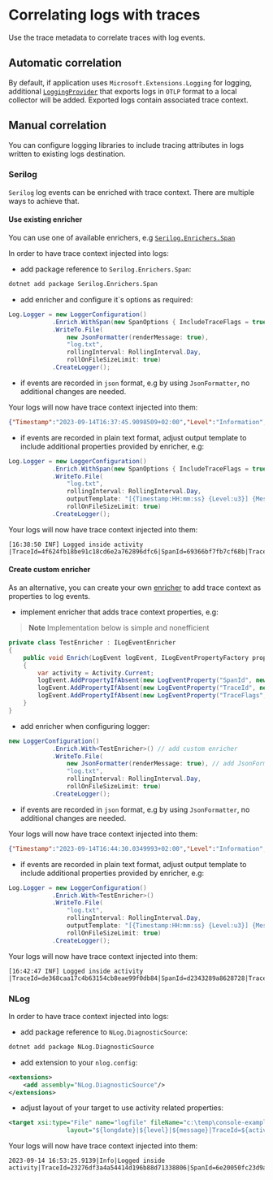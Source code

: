 # Correlating logs with traces

Use the trace metadata to correlate traces with log events.

## Automatic correlation

By default, if application uses `Microsoft.Extensions.Logging` for logging,
additional [`LoggingProvider`](https://learn.microsoft.com/en-us/dotnet/core/extensions/logging-providers)
that exports logs in `OTLP` format to a local collector will be added.
Exported logs contain associated trace context.

## Manual correlation

You can configure logging libraries to include tracing attributes in logs written
to existing logs destination.

### Serilog

`Serilog` log events can be enriched with trace context.
There are multiple ways to achieve that.

#### Use existing enricher

You can use one of available enrichers, e.g [`Serilog.Enrichers.Span`](https://www.nuget.org/packages/Serilog.Enrichers.Span)

In order to have trace context injected into logs:

- add package reference to `Serilog.Enrichers.Span`:

```sh
dotnet add package Serilog.Enrichers.Span
```

- add enricher and configure it`s options as required:

```c#
Log.Logger = new LoggerConfiguration()
            .Enrich.WithSpan(new SpanOptions { IncludeTraceFlags = true }) // add enricher
            .WriteTo.File(
                new JsonFormatter(renderMessage: true),
                "log.txt",
                rollingInterval: RollingInterval.Day,
                rollOnFileSizeLimit: true)
            .CreateLogger();
```

- if events are recorded in `json` format, e.g by using `JsonFormatter`,
no additional changes are needed.

Your logs will now have trace context injected into them:

```json
{"Timestamp":"2023-09-14T16:37:45.9098509+02:00","Level":"Information","MessageTemplate":"Logged inside activity","RenderedMessage":"Logged inside activity","Properties":{"TraceFlags":"Recorded","SpanId":"3649cecf468d3ac6","TraceId":"91ea1932714ca3d0f9a697453e9e83b2","ParentId":"0000000000000000"}}
```

- if events are recorded in plain text format, adjust output template
to include additional properties provided by enricher, e.g:

```c#
Log.Logger = new LoggerConfiguration()
            .Enrich.WithSpan(new SpanOptions { IncludeTraceFlags = true }) // add enricher
            .WriteTo.File(
                "log.txt",
                rollingInterval: RollingInterval.Day,
                outputTemplate: "[{Timestamp:HH:mm:ss} {Level:u3}] {Message:lj}{NewLine}{Exception}|TraceId={TraceId}|SpanId={SpanId}|TraceFlags={TraceFlags}",
                rollOnFileSizeLimit: true)
            .CreateLogger();
```

Your logs will now have trace context injected into them:

```text
[16:38:50 INF] Logged inside activity
|TraceId=4f624fb18be91c18cd6e2a762896dfc6|SpanId=69366bf7fb7cf68b|TraceFlags=Recorded
```

#### Create custom enricher

As an alternative, you can create your own [enricher](https://github.com/serilog/serilog/wiki/Enrichment)
to add trace context as properties to log events.

- implement enricher that adds trace context properties, e.g:

> **Note**
> Implementation below is simple and nonefficient

```c#
private class TestEnricher : ILogEventEnricher
{
    public void Enrich(LogEvent logEvent, ILogEventPropertyFactory propertyFactory)
    {
        var activity = Activity.Current;
        logEvent.AddPropertyIfAbsent(new LogEventProperty("SpanId", new ScalarValue(activity?.SpanId)));
        logEvent.AddPropertyIfAbsent(new LogEventProperty("TraceId", new ScalarValue(activity?.TraceId)));
        logEvent.AddPropertyIfAbsent(new LogEventProperty("TraceFlags", new ScalarValue(activity?.ActivityTraceFlags)));
    }
}
```

- add enricher when configuring logger:

```c#
new LoggerConfiguration()
            .Enrich.With<TestEnricher>() // add custom enricher
            .WriteTo.File(
                new JsonFormatter(renderMessage: true), // add JsonFormatter
                "log.txt",
                rollingInterval: RollingInterval.Day,
                rollOnFileSizeLimit: true)
            .CreateLogger();
```

- if events are recorded in `json` format, e.g by using `JsonFormatter`,
no additional changes are needed.

Your logs will now have trace context injected into them:

```json
{"Timestamp":"2023-09-14T16:44:30.0349993+02:00","Level":"Information","MessageTemplate":"Logged inside activity","RenderedMessage":"Logged inside activity","Properties":{"SpanId":"cc54857885557cd4","TraceId":"821dceafbef764cc91efc21d04f48927","TraceFlags":"Recorded"}}
```

- if events are recorded in plain text format, adjust output template to include
additional properties provided by enricher, e.g:

```c#
Log.Logger = new LoggerConfiguration()
            .Enrich.With<TestEnricher>()
            .WriteTo.File(
                "log.txt",
                rollingInterval: RollingInterval.Day,
                outputTemplate: "[{Timestamp:HH:mm:ss} {Level:u3}] {Message:lj}{NewLine}{Exception}|TraceId={TraceId}|SpanId={SpanId}|TraceFlags={TraceFlags}",
                rollOnFileSizeLimit: true)
            .CreateLogger();
```

Your logs will now have trace context injected into them:

```text
[16:42:47 INF] Logged inside activity
|TraceId=de368caa17c4b63154cb8eae99f0db84|SpanId=d2343289a8628728|TraceFlags=Recorded
```

### NLog

In order to have trace context injected into logs:

- add package reference to `NLog.DiagnosticSource`:

```sh
dotnet add package NLog.DiagnosticSource
```

- add extension to your `nlog.config`:

```xml
<extensions>
    <add assembly="NLog.DiagnosticSource"/>
</extensions>
```

- adjust layout of your target to use activity related properties:

```xml
<target xsi:type="File" name="logfile" fileName="c:\temp\console-example.log"
                layout="${longdate}|${level}|${message}|TraceId=${activity:property=TraceId}|SpanId=${activity:property=SpanId}|ParentId=${activity:property=ParentId}|${all-event-properties} ${exception:format=tostring}" />
```

Your logs will now have trace context injected into them:

```text
2023-09-14 16:53:25.9139|Info|Logged inside activity|TraceId=23276df3a4a54414d196b88d71338806|SpanId=6e20050fc23d9a2a|TraceFlags=Recorded|  
```
